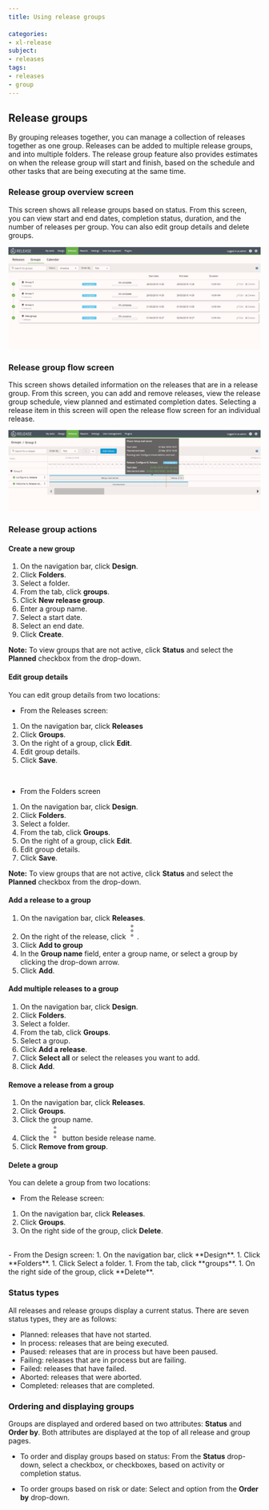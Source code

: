 ```yaml
---
title: Using release groups

categories:
- xl-release
subject:
- releases
tags:
- releases
- group
---
```


## Release groups
By grouping releases together, you can manage a collection of releases together as one group. Releases can be added to multiple release groups, and into multiple folders. The release group feature also provides estimates on when the release group will start and finish, based on the schedule and other tasks that are being executing at the same time.

<!--![Release groups page](../images/release-groups-page.png)-->

### Release group overview screen
This screen shows all release groups based on status. From this screen, you can view start and end dates, completion status, duration, and the number of releases per group. You can also edit group details and delete groups.    

![Release group overview](../images/release-groups.png)

### Release group flow screen
This screen shows detailed information on the releases that are in a release group. From this screen, you can add and remove releases, view the release group schedule, view planned and estimated completion dates. Selecting a release item in this screen will open the release flow screen for an individual release.         

![Release group flow screen](../images/release-group-flow-screen.png)

### Release group actions

#### Create a new group
1. On the navigation bar, click **Design**.
1. Click **Folders**.
1. Select a folder.
1. From the tab, click **groups**.
1. Click **New release group**.
1. Enter a group name.
1. Select a start date.
1. Select an end date.
1. Click **Create**.

**Note:** To view groups that are not active, click **Status** and select the **Planned** checkbox from the drop-down.   

#### Edit group details
You can edit group details from two locations:    

- From the Releases screen:
 1. On the navigation bar, click **Releases**
 1. Click **Groups**.
 1. On the right of a group, click **Edit**.
 1. Edit group details.
 1. Click **Save**.   
<br/>


- From the Folders screen
 1. On the navigation bar, click **Design**.
 1. Click **Folders**.
 1. Select a folder.
 1. From the tab, click **Groups**.
 1. On the right of a group, click **Edit**.
 1. Edit group details.
 1. Click **Save**.   

**Note:** To view groups that are not active, click **Status** and select the **Planned** checkbox from the drop-down.   

#### Add a release to a group
  1. On the navigation bar, click **Releases**.
  1. On the right of the release, click ![menu button](../images/menuBtn.png).
  1. Click **Add to group**
  1. In the **Group name** field, enter a group name, or select a group by clicking the drop-down arrow.
  1. Click **Add**.    

#### Add multiple releases to a group
1. On the navigation bar, click **Design**.
1. Click **Folders**.
1. Select a folder.
1. From the tab, click **Groups**.
1. Select a group.
1. Click **Add a release**.
2. Click **Select all** or select the releases you want to add.
1. Click **Add**.   

<!-- ![Add multiple releases to a group](../images/add-bulk-release.png) -->

#### Remove a release from a group

1. On the navigation bar, click **Releases**.
2. Click **Groups**.
3. Click the group name.
4. Click the ![menu button](../images/menuBtn.png) button beside release name.
5. Click **Remove from group**.

#### Delete a group
You can delete a group from two locations:   

- From the Release screen:
 1. On the navigation bar, click **Releases**.
 1. Click **Groups**.
 1. On the right side of the group, click **Delete**.    
<br/>
- From the Design screen:
 1. On the navigation bar, click **Design**.
 1. Click **Folders**.
 1. Click Select a folder.
 1. From the tab, click **groups**.
 1. On the right side of the group, click **Delete**.  

### Status types
All releases and release groups display a current status. There are seven status types, they are as follows:
- Planned: releases that have not started.  
- In process: releases that are being executed.
- Paused: releases that are in process but have been paused.
- Failing: releases that are in process but are failing.
- Failed: releases that have failed.  
- Aborted: releases that were aborted.
- Completed: releases that are completed.

### Ordering and displaying groups
Groups are displayed and ordered based on two attributes: **Status** and **Order by**. Both attributes are displayed at the top of all release and group pages.

- To order and display groups based on status: From the **Status** drop-down, select a checkbox, or checkboxes, based on activity or completion status.

- To order groups based on risk or date:
Select and option from the **Order by** drop-down.
